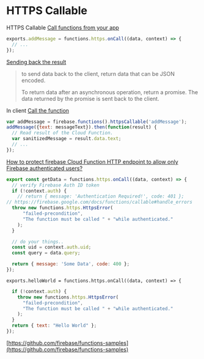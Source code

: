 # HTTPS Callable

HTTPS Callable [Call functions from your app](https://firebase.google.com/docs/functions/callable)

```javascript
exports.addMessage = functions.https.onCall((data, context) => {
  // ...
});
```

[Sending back the result](https://firebase.google.com/docs/functions/callable)

> to send data back to the client, return data that can be JSON encoded.
>
> To return data after an asynchronous operation, return a promise. The data returned by the promise is sent back to the client.

In client [Call the function](https://firebase.google.com/docs/functions/callable#call_the_function)

```javascript
var addMessage = firebase.functions().httpsCallable('addMessage');
addMessage({text: messageText}).then(function(result) {
  // Read result of the Cloud Function.
  var sanitizedMessage = result.data.text;
  // ...
});
```

[How to protect firebase Cloud Function HTTP endpoint to allow only Firebase authenticated users?](https://stackoverflow.com/questions/42751074/how-to-protect-firebase-cloud-function-http-endpoint-to-allow-only-firebase-auth)

```javascript
export const getData = functions.https.onCall((data, context) => {
  // verify Firebase Auth ID token
  if (!context.auth) {
    // return { message: 'Authentication Required!', code: 401 };
// https://firebase.google.com/docs/functions/callable#handle_errors
  throw new functions.https.HttpsError(
      "failed-precondition",
      "The function must be called " + "while authenticated."
    );
  }

  // do your things..
  const uid = context.auth.uid;
  const query = data.query;

  return { message: 'Some Data', code: 400 };
});
```

```
exports.helloWorld = functions.https.onCall((data, context) => {
```

```javascript
  if (!context.auth) {
    throw new functions.https.HttpsError(
      "failed-precondition",
      "The function must be called " + "while authenticated."
    );
  }
  return { text: "Hello World" };
});
```

  
[https://github.com/firebase/functions-samples](https://github.com/firebase/functions-samples)   
 




